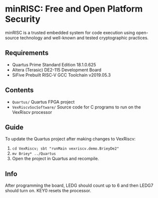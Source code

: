 # minRISC: Free and Open Platform Security
minRISC is a trusted embedded system for code execution using open-source technology and well-known and tested cryptographic practices.

## Requirements
- Quartus Prime Standard Edition 18.1.0.625
- Altera (Terasic) DE2-115 Development Board
- SiFive Prebuilt RISC‑V GCC Toolchain v2019.05.3

## Contents
- `Quartus/` Quartus FPGA project
- `VexRiscvSocSoftware/` Source code for C programs to run on the VexRiscv processor

## Guide
To update the Quartus project after making changes to VexRiscv:
 1. `cd VexRiscv; sbt "runMain vexriscv.demo.BrieyDe2"`
 2. `mv Briey* ../Quartus`
 3. Open the project in Quartus and recompile.

## Info
After programming the board, LEDG should count up to 6 and then LEDG7 should turn on. KEY0 resets the processor.
